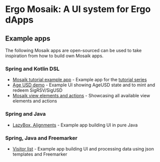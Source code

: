 # Ergo Mosaik: A UI system for Ergo dApps

## Example apps

The following Mosaik apps are open-sourced can be used to take inspiration from how to build own Mosaik apps.

### Spring and Kotlin DSL
* [Mosaik tutorial example app](https://github.com/MrStahlfelge/mosaik-tutorial-series) - Example app for the [tutorial series](intro.md)
* [Age USD demo](https://github.com/MrStahlfelge/mosaik-ageusddemo) - Example UI showing AgeUSD state and to mint and redeem SigRSV/SigUSD
* [Mosaik view elements and actions](https://github.com/MrStahlfelge/mosaik/tree/develop/backend-demo-kotlin) - Showcasing all available view elements and actions

### Spring and Java
* [LazyBox, Alignments](https://github.com/MrStahlfelge/mosaik/tree/develop/backend-demo) - Example app building UI in pure Java

### Spring, Java and Freemarker
* [Visitor list](https://github.com/MrStahlfelge/mosaik/tree/develop/backend-demo) - Example app building UI and processing data using json templates and Freemarker